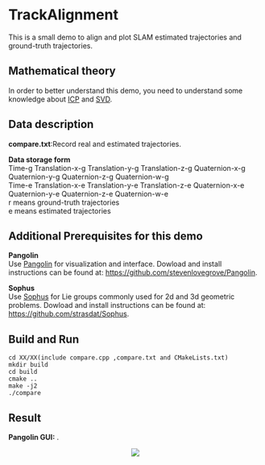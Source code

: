# TrackAlignment
This is a small demo to align and plot SLAM estimated trajectories and ground-truth trajectories.

## Mathematical theory
In order to better understand this demo, you need to understand some knowledge about [ICP](https://en.wikipedia.org/wiki/Iterative_closest_point) and [SVD](https://en.wikipedia.org/wiki/Singular-value_decomposition).

## Data description  
**compare.txt**:Record real and estimated trajectories.  

**Data storage form**   
Time-g  Translation-x-g  Translation-y-g  Translation-z-g  Quaternion-x-g  Quaternion-y-g  Quaternion-z-g  Quaternion-w-g  
Time-e  Translation-x-e  Translation-y-e  Translation-z-e  Quaternion-x-e  Quaternion-y-e  Quaternion-z-e  Quaternion-w-e  
r means ground-truth trajectories  
e means estimated trajectories  

## Additional Prerequisites for this demo  
**Pangolin**  
Use [Pangolin](https://github.com/stevenlovegrove/Pangolin) for visualization and interface. 
Dowload and install instructions can be found at: https://github.com/stevenlovegrove/Pangolin.

**Sophus**  
Use [Sophus](https://github.com/strasdat/Sophus) for Lie groups commonly used for 2d and 3d geometric problems. 
Dowload and install instructions can be found at: https://github.com/strasdat/Sophus.  

## Build and Run
```
cd XX/XX(include compare.cpp ,compare.txt and CMakeLists.txt)  
mkdir build  
cd build  
cmake ..  
make -j2  
./compare
```  

## Result
**Pangolin GUI:** .  
<div align=center>  
  
![](https://github.com/TianQi-777/TrackAlignmentWith_ICP/blob/master/Images/compare_.jpg)
</div>



